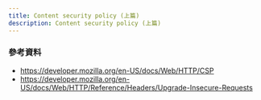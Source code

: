 ```yaml
---
title: Content security policy (上篇)
description: Content security policy (上篇)
---
```


### 參考資料

- https://developer.mozilla.org/en-US/docs/Web/HTTP/CSP
- https://developer.mozilla.org/en-US/docs/Web/HTTP/Reference/Headers/Upgrade-Insecure-Requests
